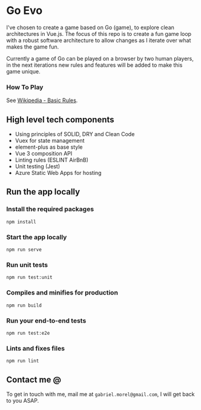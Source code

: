 # Go Evo

I've chosen to create a game based on Go (game), to explore clean architectures in Vue.js. The focus of this repo is to create a fun game loop with a robust software architecture to allow changes as I iterate over what makes the game fun. 

Currently a game of Go can be played on a browser by two human players, in the next iterations new rules and features will be added to make this game unique.

### How To Play
See [Wikipedia - Basic Rules](https://en.wikipedia.org/wiki/Go_(game)#Basic_rules).

## High level tech components
- Using principles of SOLID, DRY and Clean Code
- Vuex for state management
- element-plus as base style
- Vue 3 composition API
- Linting rules (ESLINT AirBnB)
- Unit testing (Jest)
- Azure Static Web Apps for hosting

## Run the app locally
### Install the required packages
```
npm install 
```

### Start the app locally
```
npm run serve
```
### Run unit tests 
```
npm run test:unit
```

### Compiles and minifies for production
```
npm run build
```

### Run your end-to-end tests
```
npm run test:e2e
```

### Lints and fixes files
```
npm run lint
```

## Contact me @

To get in touch with me, mail me at `gabriel.morel@gmail.com`, I will get back to you ASAP.
